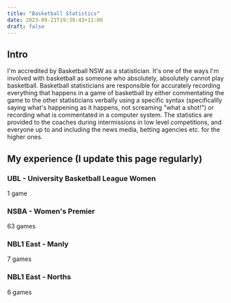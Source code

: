 ```yaml
---
title: "Basketball Statistics"
date: 2023-09-21T19:39:43+11:00
draft: false
---
```


## Intro

I'm accredited by Basketball NSW as a statistician. It's one of the ways I'm involved with basketball as someone who absolutely, absolutely cannot play basketball. Basketball statisticians are responsible for accurately recording everything that happens in a game of basketball by either commentating the game to the other statisticians verbally using a specific syntax (specificallly saying what's happening as it happens, not screaming "what a shot!") or recording what is commentated in a computer system. The statistics are provided to the coaches during intermissions in low level competitions, and everyone up to and including the news media, betting agencies etc. for the higher ones.

## My experience (I update this page regularly)

### UBL - University Basketball League Women
1 game

### NSBA - Women's Premier
63 games

### NBL1 East - Manly
7 games

### NBL1 East - Norths
6 games

